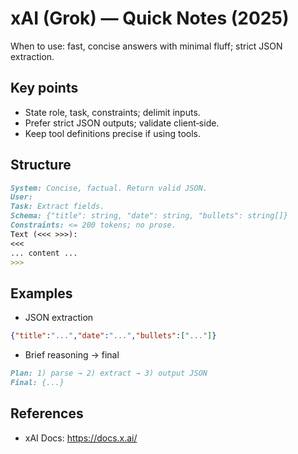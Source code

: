 # xAI (Grok) — Quick Notes (2025)

When to use: fast, concise answers with minimal fluff; strict JSON extraction.

## Key points
- State role, task, constraints; delimit inputs.
- Prefer strict JSON outputs; validate client‑side.
- Keep tool definitions precise if using tools.

## Structure
```markdown
System: Concise, factual. Return valid JSON.
User:
Task: Extract fields.
Schema: {"title": string, "date": string, "bullets": string[]}
Constraints: <= 200 tokens; no prose.
Text (<<< >>>):
<<<
... content ...
>>>
```

## Examples
- JSON extraction
```json
{"title":"...","date":"...","bullets":["..."]}
```

- Brief reasoning → final
```markdown
Plan: 1) parse → 2) extract → 3) output JSON
Final: {...}
```

## References
- xAI Docs: https://docs.x.ai/